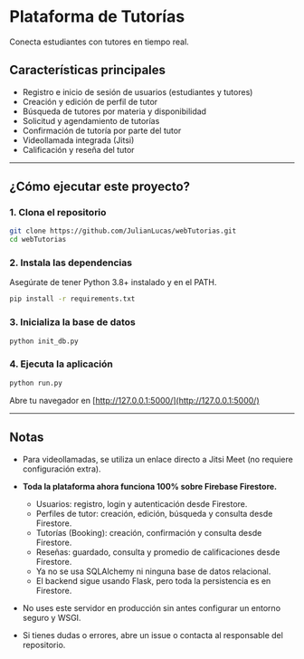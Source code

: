 # Plataforma de Tutorías

Conecta estudiantes con tutores en tiempo real.

## Características principales
- Registro e inicio de sesión de usuarios (estudiantes y tutores)
- Creación y edición de perfil de tutor
- Búsqueda de tutores por materia y disponibilidad
- Solicitud y agendamiento de tutorías
- Confirmación de tutoría por parte del tutor
- Videollamada integrada (Jitsi)
- Calificación y reseña del tutor

---

## ¿Cómo ejecutar este proyecto?

### 1. Clona el repositorio
```sh
git clone https://github.com/JulianLucas/webTutorias.git
cd webTutorias
```

### 2. Instala las dependencias
Asegúrate de tener Python 3.8+ instalado y en el PATH.
```sh
pip install -r requirements.txt
```

### 3. Inicializa la base de datos
```sh
python init_db.py
```

### 4. Ejecuta la aplicación
```sh
python run.py
```

Abre tu navegador en [http://127.0.0.1:5000/](http://127.0.0.1:5000/)

---

## Notas
- Para videollamadas, se utiliza un enlace directo a Jitsi Meet (no requiere configuración extra).
- **Toda la plataforma ahora funciona 100% sobre Firebase Firestore.**
    - Usuarios: registro, login y autenticación desde Firestore.
    - Perfiles de tutor: creación, edición, búsqueda y consulta desde Firestore.
    - Tutorías (Booking): creación, confirmación y consulta desde Firestore.
    - Reseñas: guardado, consulta y promedio de calificaciones desde Firestore.
    - Ya no se usa SQLAlchemy ni ninguna base de datos relacional.
    - El backend sigue usando Flask, pero toda la persistencia es en Firestore.

- No uses este servidor en producción sin antes configurar un entorno seguro y WSGI.
- Si tienes dudas o errores, abre un issue o contacta al responsable del repositorio.

